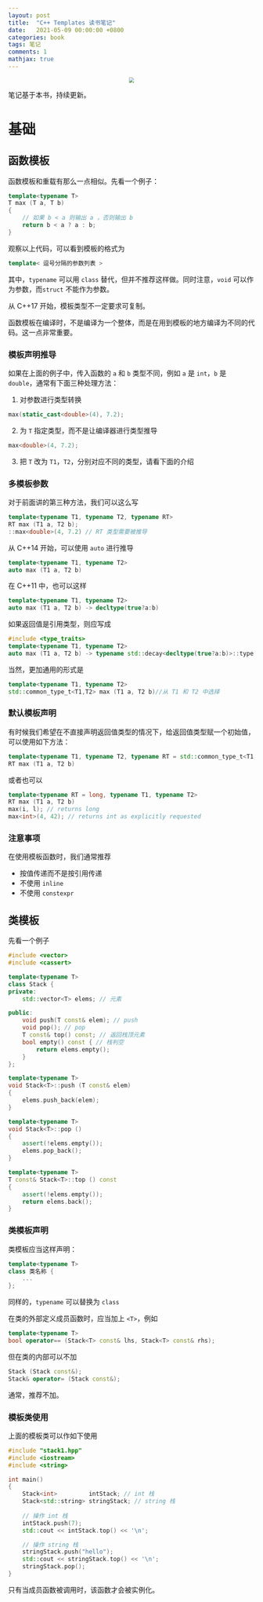```yaml
---
layout: post
title:  "C++ Templates 读书笔记"
date:   2021-05-09 00:00:00 +0800
categories: book
tags: 笔记
comments: 1
mathjax: true
---
```




<center><img src="http://www.tmplbook.com/coversmall.jpg" style="zoom: 67%;" /></center>



笔记基于本书，持续更新。

# 基础

## 函数模板

函数模板和重载有那么一点相似。先看一个例子：

```cpp
template<typename T>
T max (T a, T b)
{
	// 如果 b < a 则输出 a ，否则输出 b
	return b < a ? a : b;
}
```

观察以上代码，可以看到模板的格式为

```cpp
template< 逗号分隔的参数列表 >
```

其中，`typename` 可以用 `class` 替代，但并不推荐这样做。同时注意，`void` 可以作为参数，而`struct` 不能作为参数。

从 C++17 开始，模板类型不一定要求可复制。

函数模板在编译时，不是编译为一个整体，而是在用到模板的地方编译为不同的代码。这一点非常重要。

### 模板声明推导

如果在上面的例子中，传入函数的 `a` 和 `b` 类型不同，例如 `a` 是 `int`，`b` 是 `double`，通常有下面三种处理方法：

1. 对参数进行类型转换

  ```cpp
  max(static_cast<double>(4), 7.2);
  ```

2. 为 `T` 指定类型，而不是让编译器进行类型推导

  ```cpp
  max<double>(4, 7.2);
  ```

3. 把 `T` 改为 `T1`，`T2`，分别对应不同的类型，请看下面的介绍

### 多模板参数

对于前面讲的第三种方法，我们可以这么写

```cpp
template<typename T1, typename T2, typename RT>
RT max (T1 a, T2 b);
::max<double>(4, 7.2) // RT 类型需要被推导
```

从 C++14  开始，可以使用 `auto` 进行推导

```cpp
template<typename T1, typename T2>
auto max (T1 a, T2 b)
```

在 C++11 中，也可以这样

```cpp
template<typename T1, typename T2>
auto max (T1 a, T2 b) -> decltype(true?a:b)
```

如果返回值是引用类型，则应写成

```cpp
#include <type_traits>
template<typename T1, typename T2>
auto max (T1 a, T2 b) -> typename std::decay<decltype(true?a:b)>::type
```

当然，更加通用的形式是

```cpp
template<typename T1, typename T2>
std::common_type_t<T1,T2> max (T1 a, T2 b)//从 T1 和 T2 中选择
```

### 默认模板声明

有时候我们希望在不直接声明返回值类型的情况下，给返回值类型赋一个初始值，可以使用如下方法：

```cpp
template<typename T1, typename T2, typename RT = std::common_type_t<T1,T2>>
RT max (T1 a, T2 b)
```

或者也可以

```cpp
template<typename RT = long, typename T1, typename T2>
RT max (T1 a, T2 b)
max(i, l); // returns long
max<int>(4, 42); // returns int as explicitly requested
```

### 注意事项

在使用模板函数时，我们通常推荐

- 按值传递而不是按引用传递
- 不使用 `inline`
- 不使用 `constexpr`

## 类模板

先看一个例子

```cpp
#include <vector>
#include <cassert>

template<typename T>
class Stack {
private:
    std::vector<T> elems; // 元素

public:
	void push(T const& elem); // push
	void pop(); // pop
	T const& top() const; // 返回栈顶元素
	bool empty() const { // 栈判空
		return elems.empty();
	}
};

template<typename T>
void Stack<T>::push (T const& elem)
{
	elems.push_back(elem);
}

template<typename T>
void Stack<T>::pop ()
{
	assert(!elems.empty());
	elems.pop_back();
}

template<typename T>
T const& Stack<T>::top () const
{
	assert(!elems.empty());
	return elems.back();
}
```

### 类模板声明

类模板应当这样声明：

```cpp
template<typename T>
class 类名称 {
	...
};
```

同样的，`typename` 可以替换为 `class`

在类的外部定义成员函数时，应当加上 `<T>`，例如

```cpp
template<typename T>
bool operator== (Stack<T> const& lhs, Stack<T> const& rhs);
```

但在类的内部可以不加

```cpp
Stack (Stack const&);
Stack& operator= (Stack const&);
```

通常，推荐不加。

### 模板类使用

上面的模板类可以作如下使用

```cpp
#include "stack1.hpp"
#include <iostream>
#include <string>

int main()
{
	Stack<int> 		   intStack; // int 栈
	Stack<std::string> stringStack; // string 栈
	
    // 操作 int 栈
	intStack.push(7);
	std::cout << intStack.top() << '\n';

    // 操作 string 栈
	stringStack.push("hello");
	std::cout << stringStack.top() << '\n';
	stringStack.pop();
}
```

只有当成员函数被调用时，该函数才会被实例化。